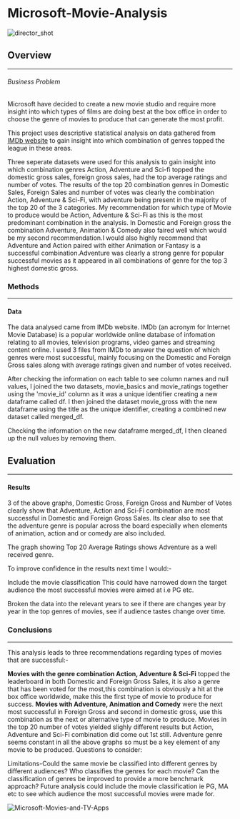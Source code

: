 # Microsoft-Movie-Analysis

![director_shot](https://github.com/101Prudencia-py/Microsoft-Movie-Analysis/assets/141912223/b6c21112-d25d-488f-86d6-5ea0804534c2)

## Overview
***
###### Business Problem
Microsoft have decided to create a new movie studio and require more insight into which types of films are doing best at the box office in order to choose the genre of movies to produce that can generate the most profit.

This project uses descriptive statistical analysis on data gathered from [IMDb website](https://www.imdb.com/) to gain insight into which combination of genres topped the league in these areas.

Three seperate datasets were used for this analysis to gain insight into which combination genres Action, Adventure and Sci-fi topped the domestic gross sales, foreign gross sales, had the top average ratings and number of votes.  The results of the top 20 combination genres in Domestic Sales, Foreign Sales and number of votes was clearly the combination Action, Adventure & Sci-Fi, with adventure being present in the majority of the top 20 of the 3 categories. My recommendation for which type of Movie to produce would be Action, Adventure & Sci-Fi as this is the most predominant combination in the analysis. In Domestic and Foreign gross the combination Adventure, Animation & Comedy also faired well which would be my second recommendation.I would also highly recommend that Adventure and Action paired with either Animation or Fantasy  is a successful combination.Adventure was clearly a strong genre for popular successful movies as it appeared in all combinations of genre for the top 3 highest domestic gross.

### Methods
***
#### Data
The data analysed came from IMDb website. IMDb (an acronym for Internet Movie Database) is a popular worldwide online database of infomation relating to all movies, television programs, video games and streaming content online. I used 3 files from IMDb to answer the question of which genres were most successful, mainly focusing on the Domestic and Foreign Gross sales along with average ratings given and number of votes received.

After checking the information on each table to see column names and null values, I joined the two datasets, movie_basics and movie_ratings together using the 'movie_id' column as it was a unique identifier creating a new dataframe called df. I then joined the dataset movie_gross with the new dataframe using the title as the unique identifier, creating a combined new dataset called merged_df.

Checking the information on the new dataframe merged_df, I then cleaned up the null values by removing them.

## Evaluation
***
#### Results
3 of the above graphs, Domestic Gross, Foreign Gross and Number of Votes clearly show that Adventure, Action and Sci-Fi combination are most successful in Domestic and Foreign Gross Sales. Its clear also to see that the adventure genre is popular across the board especially when elements of animation, action and or comedy are also included.

The graph showing Top 20 Average Ratings shows Adventure as a well received genre.

To improve confidence in the results next time I would:-

Include the movie classification This could have narrowed down the target audience the most successful movies were aimed at i.e PG etc.

Broken the data into the relevant years to see if there are changes year by year in the top genres of movies, see if audience tastes change over time.

### Conclusions
***

This analysis leads to three recommendations regarding types of movies that are successful:-

**Movies with the genre combination Action, Adventure & Sci-Fi** topped the leaderboard in both Domestic and Foreign Gross Sales, it is also a genre that has been voted for the most,this combination is obviously a hit at the box office worldwide, make this the first type of movie to produce for success. **Movies with Adventure, Animation and Comedy** were the next most successful in Foreign Gross and second in domestic gross, use this combination as the next or alternative type of movie to produce. Movies in the top 20 number of votes yielded slighly different results but Action, Adventure and Sci-Fi combination did come out 1st still. Adventure genre seems constant in all the above graphs so must be a key element of any movie to be produced. Questions to consider:

Limitations-Could the same movie be classified into different genres by different audiences? Who classifies the genres for each movie? Can the classification of genres be improved to provide a more benchmark approach? Future analysis could include the movie classification ie PG, MA etc to see which audience the most successful movies were made for.


![Microsoft-Movies-and-TV-Apps](https://github.com/101Prudencia-py/Microsoft-Movie-Analysis/assets/141912223/51f8d50b-f2a1-4911-ade7-0de4ebe4bcc8)



